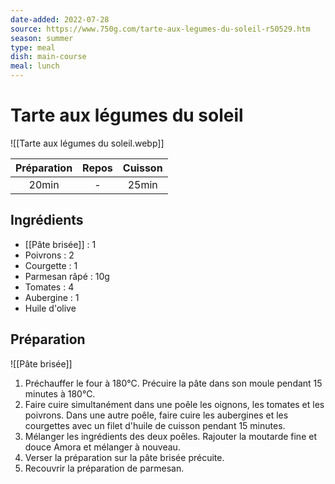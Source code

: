 ```yaml
---
date-added: 2022-07-28
source: https://www.750g.com/tarte-aux-legumes-du-soleil-r50529.htm
season: summer
type: meal
dish: main-course
meal: lunch
---
```


# Tarte aux légumes du soleil

![[Tarte aux légumes du soleil.webp]]

| Préparation | Repos | Cuisson |
|:-----------:|:-----:|:-------:|
|    20min    |   -   |  25min  |

## Ingrédients

- [[Pâte brisée]] : 1
- Poivrons : 2
- Courgette : 1
- Parmesan râpé : 10g
- Tomates : 4
- Aubergine : 1
- Huile d'olive

## Préparation

![[Pâte brisée]]

1. Préchauffer le four à 180°C. Précuire la pâte dans son moule pendant 15 minutes à 180°C.
2. Faire cuire simultanément dans une poêle les oignons, les tomates et les poivrons. Dans une autre poêle, faire cuire les aubergines et les courgettes avec un filet d'huile de cuisson pendant 15 minutes.
3. Mélanger les ingrédients des deux poêles. Rajouter la moutarde fine et douce Amora et mélanger à nouveau.
4. Verser la préparation sur la pâte brisée précuite.
5. Recouvrir la préparation de parmesan.
